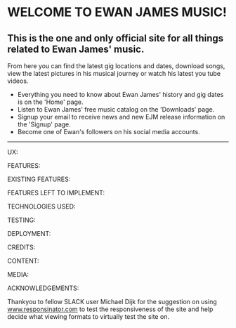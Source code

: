 # WELCOME TO EWAN JAMES MUSIC!

## This is the one and only official site for all things related to Ewan James' music.

From here you can find the latest gig locations and dates, download songs, view the latest pictures in his musical journey or watch his latest you tube videos.

<ul>
    <li>Everything you need to know about Ewan James' history and gig dates is on the 'Home' page.</li>
    <li>Listen to Ewan James' free music catalog on the 'Downloads' page.</li>
    <li>Signup your email to receive news and new EJM release information on the 'Signup' page.</li>
    <li>Become one of Ewan's followers on his social media accounts.</li>
</ul>

<hr>

UX:



FEATURES:



EXISTING FEATURES:



FEATURES LEFT TO IMPLEMENT:



TECHNOLOGIES USED:



TESTING:



DEPLOYMENT:



CREDITS:



CONTENT:



MEDIA:



ACKNOWLEDGEMENTS:

Thankyou to fellow SLACK user Michael Dijk for the suggestion on using www.responsinator.com to test the responsiveness of the site and help decide what viewing formats to virtually test the site on.

